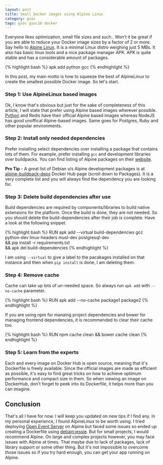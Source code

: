 ```yaml
---
layout: post
title: Small Docker images using Alpine Linux
category: gsoc
tags: gsoc gsoc16 docker
---
```


Everyone likes optimization, small file sizes and such.. Won't it be great if you are able to reduce your Docker image sizes by a factor of 2 or more. 
Say hello to [Alpine Linux](https://hub.docker.com/_/alpine/).
It is a minimal Linux distro weighing just 5 MBs. It also has basic linux tools and a nice package manager APK. APK is quite stable and has a considerable amount of 
packages.

{% highlight bash %}
apk add python gcc
{% endhighlight %}

In this post, my main motto is how to squeeze the best of AlpineLinux to create the smallest possible Docker image. So let's start.


### Step 1: Use AlpineLinux based images

Ok, I know that's obvious but just for the sake of completeness of this article, I will state that prefer using Alpine based images wherever possible. 
[Python](https://hub.docker.com/_/python/) and Redis have their official Alpine based images whereas NodeJS has good unoffical Alpine-based images. 
Same goes for Postgres, Ruby and other popular environments.


### Step 2: Install only needed dependencies

Prefer installing select dependencies over installing a package that contains lots of them. For example, prefer installing `gcc` and development libraries over buildpacks.
You can find listing of Alpine packages on their [website](https://pkgs.alpinelinux.org/packages).

**Pro Tip** - A great list of Debian v/s Alpine development packages is at [alpine-buildpack-deps](https://hub.docker.com/r/praekeltfoundation/alpine-buildpack-deps/) Docker Hub page (scroll down to Packages). It is a very complete list and you will always find the dependency you are looking for.  


### Step 3: Delete build dependencies after use

Build dependencies are required by components/libraries to build native extensions for the platform. Once the build is done, they are not needed.
So you should delete the build-dependencies after their job is complete. Have a look at the following snippet.

{% highlight bash %}
RUN apk add --virtual build-dependencies gcc python-dev linux-headers musl-dev postgresql-dev \
    && pip install -r requirements.txt \
    && apk del build-dependencies
{% endhighlight %}

I am using `--virtual` to give a label to the pacakages installed on that instance and then when `pip install` is done, I am deleting them.


### Step 4: Remove cache

Cache can take up lots of un-needed space. So always run `apk add` with `--no-cache` parameter.

{% highlight bash %}
RUN apk add --no-cache package1 package2
{% endhighlight %}

If you are using npm for manaing project dependencies and bower for managing frontend dependencies, it is recommended to clear their cache too.

{% highlight bash %}
RUN npm cache clean && bower cache clean
{% endhighlight %}


### Step 5: Learn from the experts

Each and every image on Docker Hub is open source, meaning that it's Dockerfile is freely available. Since the official images are made as efficient as possible, 
it's easy to find great tricks on how to achieve optimum performance and compact size in them. So when viewing an image on DockerHub, don't forget to peek into its 
Dockerfile, it helps more than you can imagine. 


## Conclusion

That's all I have for now. I will keep you updated on new tips if I find any. In my personal experience, I found AlpineLinux to be worth using. 
I tried deploying [Open Event Server](https://github.com/fossasia/open-event-orga-server) on Alpine but faced some issues so ended up creating a Dockerfile 
using [debain:jessie](https://hub.docker.com/_/debian/). 
But for small projects, I would recommend Alpine.
On large and complex projects however, you may face issues with Alpine at times. That maybe due to lack of packages, lack of library support or some other thing.
But it's not impossible to overcome those issues so if you try hard enough, you can get your app running on Alpine.
